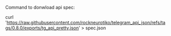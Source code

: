 Command to donwload api spec:


curl 'https://raw.githubusercontent.com/rockneurotiko/telegram_api_json/refs/tags/0.8.0/exports/tg_api_pretty.json' > spec.json
